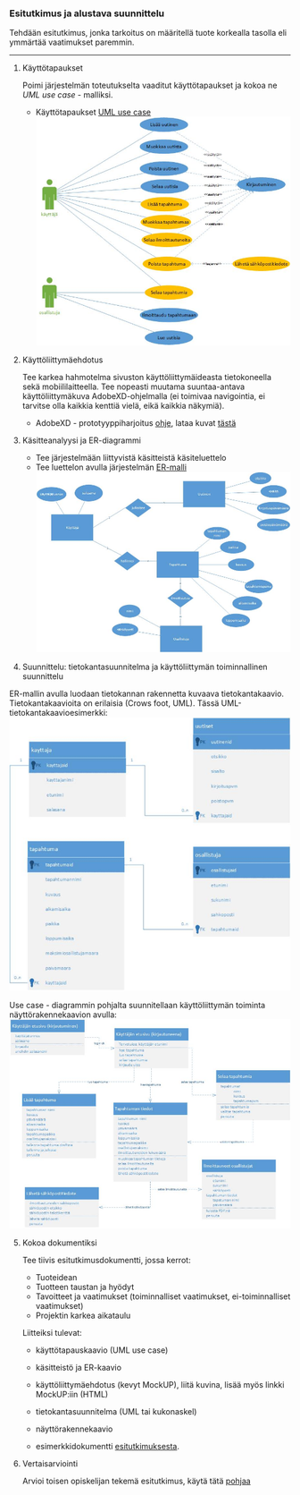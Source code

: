 ### Esitutkimus ja alustava suunnittelu

Tehdään esitutkimus, jonka tarkoitus on määritellä tuote korkealla tasolla eli ymmärtää vaatimukset paremmin.

---
1. Käyttötapaukset

    Poimi järjestelmän toteutukselta vaaditut käyttötapaukset ja kokoa ne *UML use case* - malliksi.
    - Käyttötapaukset [UML use case](http://leeniemi.net/proj20AB/index.php?sivu=usecase)
    ![UML käyttötapauskaavio - esimerkki](./img/uml_usecase.jpg)

2. Käyttöliittymäehdotus

    Tee karkea hahmotelma sivuston käyttöliittymäideasta tietokoneella sekä mobiililaitteella. Tee nopeasti muutama suuntaa-antava käyttöliittymäkuva AdobeXD-ohjelmalla (ei toimivaa navigointia, ei tarvitse olla kaikkia kenttiä vielä, eikä kaikkia näkymiä).
    - AdobeXD - prototyyppiharjoitus [ohje](http://www.leeniemi.net/syst19/index.php?sivu=xd), lataa kuvat [tästä](./img/xd_demo_kuvat.7z)

3. Käsitteanalyysi ja ER-diagrammi
     - Tee järjestelmään liittyvistä käsitteistä käsiteluettelo
     - Tee luettelon avulla järjestelmän [ER-malli](http://appro.mit.jyu.fi/tiedonhallinta/luennot/luento2/#TOC1)
     ![ER-malli - esimerkki](img/er_kaavio.jpg)

4. Suunnittelu: tietokantasuunnitelma ja käyttöliittymän toiminnallinen suunnittelu

ER-mallin avulla luodaan tietokannan rakennetta kuvaava tietokantakaavio. Tietokantakaavioita on erilaisia (Crows foot, UML). Tässä UML-tietokantakaavioesimerkki:
![UML-tietokanta - esimerkki](img/uml_database.jpg)

Use case - diagrammin pohjalta suunnitellaan
käyttöliittymän toiminta näyttörakennekaavion avulla:
![UML näyttökartta - esimerkki](img/uml_nayttokaavio.jpg)

5. Kokoa dokumentiksi

    Tee tiivis esitutkimusdokumentti, jossa kerrot:
    - Tuoteidean
    - Tuotteen taustan ja hyödyt
    - Tavoitteet ja vaatimukset (toiminnalliset vaatimukset, ei-toiminnalliset vaatimukset)
    - Projektin karkea aikataulu

    Liitteiksi tulevat:
    - käyttötapauskaavio (UML use case)
    - käsitteistö ja ER-kaavio
    - käyttöliittymäehdotus (kevyt MockUP), liitä kuvina, lisää myös linkki MockUP:iin (HTML)
    - tietokantasuunnitelma (UML tai kukonaskel)
    - näyttörakennekaavio

    - esimerkkidokumentti [esitutkimuksesta](http://www.leeniemi.net/syst19/materiaali/WebMagiaEsitutkimus.pdf).

5. Vertaisarviointi

    Arvioi toisen opiskelijan tekemä esitutkimus, käytä tätä [pohjaa](http://www.leeniemi.net/syst19/materiaali/Vertaisarviointi.dotx)